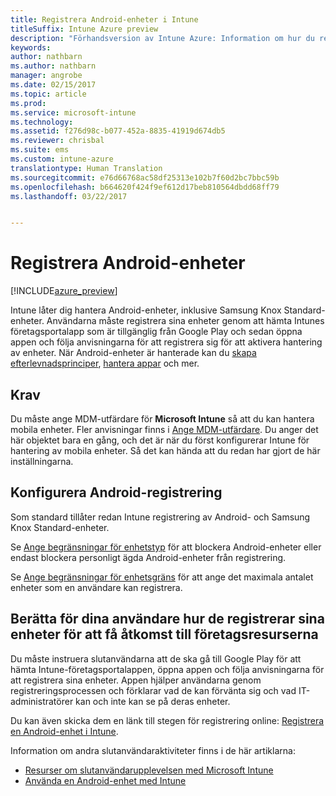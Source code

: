 ```yaml
---
title: Registrera Android-enheter i Intune
titleSuffix: Intune Azure preview
description: "Förhandsversion av Intune Azure: Information om hur du registrerar Android-enheter i Intune Azure-förhandsversionen."
keywords: 
author: nathbarn
ms.author: nathbarn
manager: angrobe
ms.date: 02/15/2017
ms.topic: article
ms.prod: 
ms.service: microsoft-intune
ms.technology: 
ms.assetid: f276d98c-b077-452a-8835-41919d674db5
ms.reviewer: chrisbal
ms.suite: ems
ms.custom: intune-azure
translationtype: Human Translation
ms.sourcegitcommit: e76d66768ac58df25313e102b7f60d2bc7bbc59b
ms.openlocfilehash: b664620f424f9ef612d17beb810564dbdd68ff79
ms.lasthandoff: 03/22/2017


---
```


# <a name="enroll-android-devices"></a>Registrera Android-enheter

[!INCLUDE[azure_preview](../includes/azure_preview.md)]

Intune låter dig hantera Android-enheter, inklusive Samsung Knox Standard-enheter. Användarna måste registrera sina enheter genom att hämta Intunes företagsportalapp som är tillgänglig från Google Play och sedan öppna appen och följa anvisningarna för att registrera sig för att aktivera hantering av enheter. När Android-enheter är hanterade kan du [skapa efterlevnadsprinciper](https://docs.microsoft.com/intune-azure/set-device-compliance/create-a-compliance-policy-for-android), [hantera appar](https://docs.microsoft.com/intune-azure/manage-apps/what-is-app-management) och mer.

## <a name="prerequisite"></a>Krav

Du måste ange MDM-utfärdare för **Microsoft Intune** så att du kan hantera mobila enheter. Fler anvisningar finns i [Ange MDM-utfärdare](set-mdm-authority.md). Du anger det här objektet bara en gång, och det är när du först konfigurerar Intune för hantering av mobila enheter. Så det kan hända att du redan har gjort de här inställningarna.

## <a name="set-up-android-enrollment"></a>Konfigurera Android-registrering

Som standard tillåter redan Intune registrering av Android- och Samsung Knox Standard-enheter.

Se [Ange begränsningar för enhetstyp](https://docs.microsoft.com/intune-azure/enroll-devices/set-enrollment-restrictions#set-device-type-restrictions) för att blockera Android-enheter eller endast blockera personligt ägda Android-enheter från registrering.

Se [Ange begränsningar för enhetsgräns](https://docs.microsoft.com/intune-azure/enroll-devices/set-enrollment-restrictions#set-device-limit-restrictions) för att ange det maximala antalet enheter som en användare kan registrera.

## <a name="tell-your-users-how-to-enroll-their-devices-to-access-company-resources"></a>Berätta för dina användare hur de registrerar sina enheter för att få åtkomst till företagsresurserna

Du måste instruera slutanvändarna att de ska gå till Google Play för att hämta Intune-företagsportalappen, öppna appen och följa anvisningarna för att registrera sina enheter. Appen hjälper användarna genom registreringsprocessen och förklarar vad de kan förvänta sig och vad IT-administratörer kan och inte kan se på deras enheter.

Du kan även skicka dem en länk till stegen för registrering online: [Registrera en Android-enhet i Intune](https://docs.microsoft.com/intune/enduser/enroll-your-device-in-intune-android).

Information om andra slutanvändaraktiviteter finns i de här artiklarna:

- [Resurser om slutanvändarupplevelsen med Microsoft Intune](https://docs.microsoft.com/intune/deploy-use/how-to-educate-your-end-users-about-microsoft-intune)
- [Använda en Android-enhet med Intune](https://docs.microsoft.com/intune/enduser/using-your-android-device-with-intune)

